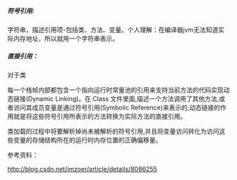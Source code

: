 ##### 符号引用:

字符串，描述引用项-包括类、方法、变量。个人理解：在编译器jvm无法知道实际内存地址，所以就用一个字符串表示。

##### 直接引用：

对于类

每一个栈帧内部都包含一个指向运行时常量池的引用来支持当前方法的代码实现动态链接\(Dynamic Linking\)。在 Class 文件里面,描述一个方法调用了其他方法,或者访问其成员变量是通过符号引用\(Symbolic Reference\)来表示的,动态链接的作用就是将这些符号引用所表示的方法转换为实际方法的直接引用。

类加载的过程中将要解析掉尚未被解析的符号引用,并且将变量访问转化为访问这些变量的存储结构所在的运行时内存位置的正确偏移量。



参考资料：

http://blog.csdn.net/imzoer/article/details/8086255


